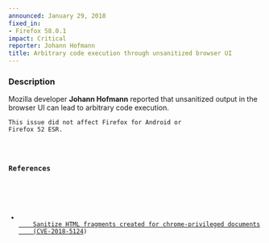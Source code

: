 ```yaml
---
announced: January 29, 2018
fixed_in:
- Firefox 58.0.1
impact: Critical
reporter: Johann Hofmann
title: Arbitrary code execution through unsanitized browser UI
---
```


<h3>Description</h3>

<p>Mozilla developer <strong>Johann Hofmann</strong> reported that
unsanitized output in the browser UI can lead to arbitrary code execution.
</p>

<p class="note"><code>This issue did not affect Firefox for Android or
Firefox 52 ESR.</p>

<h3>References</h3>

<ul>
  <li><a href="https://bugzilla.mozilla.org/show_bug.cgi?id=1432966">
    Sanitize HTML fragments created for chrome-privileged documents
    (<a href="http://cve.mitre.org/cgi-bin/cvename.cgi?name=CVE-2018-5124"
    class="ex-ref">CVE-2018-5124</a>)</a></li>
</ul>

